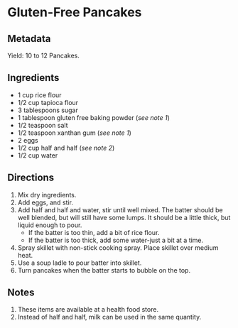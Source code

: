 Gluten-Free Pancakes
====================

Metadata
--------
Yield: 10 to 12 Pancakes.

Ingredients
-----------
* 1 cup rice flour
* 1/2 cup tapioca flour
* 3 tablespoons sugar
* 1 tablespoon gluten free baking powder (_see note 1_)
* 1/2 teaspoon salt
* 1/2 teaspoon xanthan gum (_see note 1_)
* 2 eggs
* 1/2 cup half and half (_see note 2_)
* 1/2 cup water

Directions
----------
1. Mix dry ingredients. 
2. Add eggs, and stir. 
3. Add half and half and water, stir until well mixed. The batter should be well blended, but will still have some lumps. It should be a little thick, but liquid enough to pour.
   * If the batter is too thin, add a bit of rice flour. 
   * If the batter is too thick, add some water-just a bit at a time. 
4. Spray skillet with non-stick cooking spray. Place skillet over medium heat. 
5. Use a soup ladle to pour batter into skillet. 
6. Turn pancakes when the batter starts to bubble on the top.

Notes
-----
1. These items are available at a health food store.
2. Instead of half and half, milk can be used in the same quantity.
